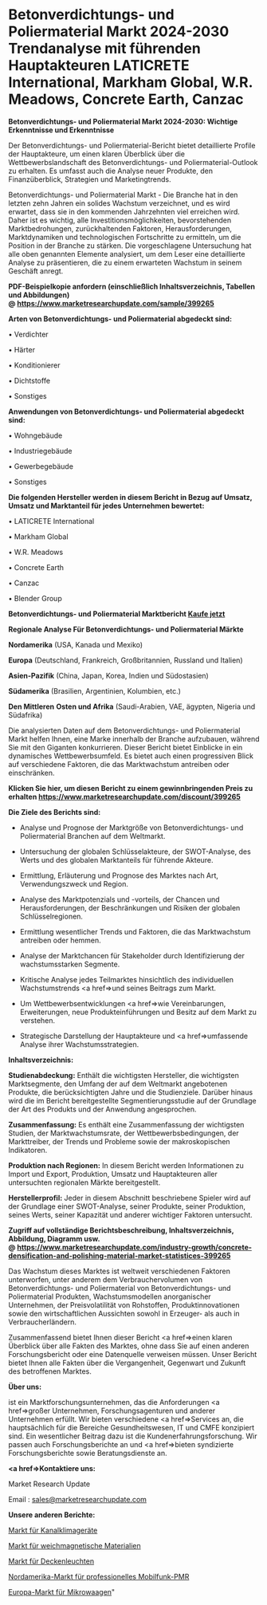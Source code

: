 # Betonverdichtungs- und Poliermaterial Markt 2024-2030 Trendanalyse mit führenden Hauptakteuren LATICRETE International, Markham Global, W.R. Meadows, Concrete Earth, Canzac

<strong>Betonverdichtungs- und Poliermaterial Markt 2024-2030: Wichtige Erkenntnisse und Erkenntnisse</strong>

Der Betonverdichtungs- und Poliermaterial-Bericht bietet detaillierte Profile der Hauptakteure, um einen klaren Überblick über die Wettbewerbslandschaft des Betonverdichtungs- und Poliermaterial-Outlook zu erhalten. Es umfasst auch die Analyse neuer Produkte, den Finanzüberblick, Strategien und Marketingtrends.

Betonverdichtungs- und Poliermaterial Markt - Die Branche hat in den letzten zehn Jahren ein solides Wachstum verzeichnet, und es wird erwartet, dass sie in den kommenden Jahrzehnten viel erreichen wird. Daher ist es wichtig, alle Investitionsmöglichkeiten, bevorstehenden Marktbedrohungen, zurückhaltenden Faktoren, Herausforderungen, Marktdynamiken und technologischen Fortschritte zu ermitteln, um die Position in der Branche zu stärken. Die vorgeschlagene Untersuchung hat alle oben genannten Elemente analysiert, um dem Leser eine detaillierte Analyse zu präsentieren, die zu einem erwarteten Wachstum in seinem Geschäft anregt.

<strong><b>PDF-Beispielkopie anfordern (einschließlich Inhaltsverzeichnis, Tabellen und Abbildungen) @ </b></strong><strong><a href=https://www.marketresearchupdate.com/sample/399265><strong>https://www.marketresearchupdate.com/sample/399265</u></a></strong></strong>

<strong>Arten von Betonverdichtungs- und Poliermaterial abgedeckt sind:</strong>

• Verdichter

• Härter

• Konditionierer

• Dichtstoffe

• Sonstiges

<strong>Anwendungen von Betonverdichtungs- und Poliermaterial abgedeckt sind:</strong>

• Wohngebäude

• Industriegebäude

• Gewerbegebäude

• Sonstiges

<strong>Die folgenden Hersteller werden in diesem Bericht in Bezug auf Umsatz, Umsatz und Marktanteil für jedes Unternehmen bewertet:</strong>

• LATICRETE International

• Markham Global

• W.R. Meadows

• Concrete Earth

• Canzac

• Blender Group

<strong>Betonverdichtungs- und Poliermaterial Marktbericht <a href=https://www.marketresearchupdate.com/buynow/399265>Kaufe jetzt</a></strong>

<strong>Regionale Analyse Für Betonverdichtungs- und Poliermaterial Märkte</strong>

<strong>Nordamerika</strong> (USA, Kanada und Mexiko)

<strong>Europa</strong> (Deutschland, Frankreich, Großbritannien, Russland und Italien)

<strong>Asien-Pazifik</strong> (China, Japan, Korea, Indien und Südostasien)

<strong>Südamerika</strong> (Brasilien, Argentinien, Kolumbien, etc.)

<strong>Den Mittleren</strong> <strong>Osten und Afrika</strong> (Saudi-Arabien, VAE, ägypten, Nigeria und Südafrika)

Die analysierten Daten auf dem Betonverdichtungs- und Poliermaterial Markt helfen Ihnen, eine Marke innerhalb der Branche aufzubauen, während Sie mit den Giganten konkurrieren. Dieser Bericht bietet Einblicke in ein dynamisches Wettbewerbsumfeld. Es bietet auch einen progressiven Blick auf verschiedene Faktoren, die das Marktwachstum antreiben oder einschränken.

<strong>Klicken Sie hier, um diesen Bericht zu einem gewinnbringenden Preis zu erhalten
</strong><strong><a href=https://www.marketresearchupdate.com/discount/399265>https://www.marketresearchupdate.com/discount/399265</b></u></strong></a>

<strong>Die Ziele des Berichts sind:</strong>

- Analyse und Prognose der Marktgröße von Betonverdichtungs- und Poliermaterial Branchen auf dem Weltmarkt.

- Untersuchung der globalen Schlüsselakteure, der SWOT-Analyse, des Werts und des globalen Marktanteils für führende Akteure.

- Ermittlung, Erläuterung und Prognose des Marktes nach Art, Verwendungszweck und Region.

- Analyse des Marktpotenzials und -vorteils, der Chancen und Herausforderungen, der Beschränkungen und Risiken der globalen Schlüsselregionen.

- Ermittlung wesentlicher Trends und Faktoren, die das Marktwachstum antreiben oder hemmen.

- Analyse der Marktchancen für Stakeholder durch Identifizierung der wachstumsstarken Segmente.

- Kritische Analyse jedes Teilmarktes hinsichtlich des individuellen Wachstumstrends <a href=>und</a> seines Beitrags zum Markt.

- Um Wettbewerbsentwicklungen <a href=>wie</a> Vereinbarungen, Erweiterungen, neue Produkteinführungen und Besitz auf dem Markt zu verstehen.

- Strategische Darstellung der Hauptakteure und <a href=>umfas</a>sende Analyse ihrer Wachstumsstrategien.

<strong>Inhaltsverzeichnis:</strong>

<strong>Studienabdeckung:</strong> Enthält die wichtigsten Hersteller, die wichtigsten Marktsegmente, den Umfang der auf dem Weltmarkt angebotenen Produkte, die berücksichtigten Jahre und die Studienziele. Darüber hinaus wird die im Bericht bereitgestellte Segmentierungsstudie auf der Grundlage der Art des Produkts und der Anwendung angesprochen.

<strong>Zusammenfassung:</strong> Es enthält eine Zusammenfassung der wichtigsten Studien, der Marktwachstumsrate, der Wettbewerbsbedingungen, der Markttreiber, der Trends und Probleme sowie der makroskopischen Indikatoren.

<strong>Produktion nach Regionen:</strong> In diesem Bericht werden Informationen zu Import und Export, Produktion, Umsatz und Hauptakteuren aller untersuchten regionalen Märkte bereitgestellt.

<strong>Herstellerprofil:</strong> Jeder in diesem Abschnitt beschriebene Spieler wird auf der Grundlage einer SWOT-Analyse, seiner Produkte, seiner Produktion, seines Werts, seiner Kapazität und anderer wichtiger Faktoren untersucht.

<strong><b>Zugriff auf vollständige Berichtsbeschreibung, Inhaltsverzeichnis, Abbildung, Diagramm usw. @ </b></strong><strong><a href=https://www.marketresearchupdate.com/industry-growth/concrete-densification-and-polishing-material-market-statistices-399265>https://www.marketresearchupdate.com/industry-growth/concrete-densification-and-polishing-material-market-statistices-399265</a></strong>

Das Wachstum dieses Marktes ist weltweit verschiedenen Faktoren unterworfen, unter anderem dem Verbrauchervolumen von Betonverdichtungs- und Poliermaterial von Betonverdichtungs- und Poliermaterial Produkten, Wachstumsmodellen anorganischer Unternehmen, der Preisvolatilität von Rohstoffen, Produktinnovationen sowie den wirtschaftlichen Aussichten sowohl in Erzeuger- als auch in Verbraucherländern.

Zusammenfassend bietet Ihnen dieser Bericht <a href=>einen</a> klaren Überblick über alle Fakten des Marktes, ohne dass Sie auf einen anderen Forschungsbericht oder eine Datenquelle verweisen müssen. Unser Bericht bietet Ihnen alle Fakten über die Vergangenheit, Gegenwart und Zukunft des betroffenen Marktes.

<strong>Über uns:</strong>

 ist ein Marktforschungsunternehmen, das die Anforderungen <a href=>großer</a> Unternehmen, Forschungsagenturen und anderer Unternehmen erfüllt. Wir bieten verschiedene <a href=>Services</a> an, die hauptsächlich für die Bereiche Gesundheitswesen, IT und CMFE konzipiert sind. Ein wesentlicher Beitrag dazu ist die Kundenerfahrungsforschung. Wir passen auch Forschungsberichte an und <a href=>bieten</a> syndizierte Forschungsberichte sowie Beratungsdienste an.

<strong><a href=>Kontaktiere uns:</a></strong>

Market Research Update

Email : sales@marketresearchupdate.com

<strong>Unsere anderen Berichte:</strong>

<a href=https://www.linkedin.com/pulse/ducted-air-conditioning-unit-market-2023-latest>Markt für Kanalklimageräte</a>

<a href=https://www.linkedin.com/pulse/soft-magnetic-materials-market-research-report>Markt für weichmagnetische Materialien</a>

<a href=https://www.linkedin.com/pulse/ceiling-mounted-lighting-market-size-share-outlook-growth>Markt für Deckenleuchten</a>

<a href=https://www.linkedin.com/pulse/north-america-professional-mobile-radio-pmr-market>Nordamerika-Markt für professionelles Mobilfunk-PMR</a>

<a href=https://www.linkedin.com/pulse/europe-micro-balance-market-2023-pointing>Europa-Markt für Mikrowaagen</a>"
